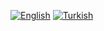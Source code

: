 [![English](https://emoji.dutl.uk/png/16x16/🇬🇧.png)](/blog) [![Turkish](https://emoji.dutl.uk/png/16x16/🇹🇷.png)](/tr/blog)